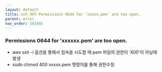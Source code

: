 ```yaml
---
layout: default
title: ssh 에러 Permissions 0644 for 'xxxxx.pem' are too open.
parent: error
nav_order: 102405
---
```


### Permissions 0644 for 'xxxxxx.pem' are too open.
* aws ssh -i 옵션을 통해서 접속을 시도할 때 pem 파일의 권한이 '400'이 아닐때 발생
* sudo chmod 400 xxxxx.pem 명령어를 통해 권한수정

